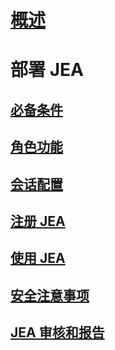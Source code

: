 
# [概述](overview.md)

# 部署 JEA
## [必备条件](prerequisites.md)
## [角色功能](role-capabilities.md)
## [会话配置](session-configurations.md)
## [注册 JEA](register-jea.md)
## [使用 JEA](using-jea.md)
## [安全注意事项](security-considerations.md)
## [JEA 审核和报告](audit-and-report.md)
